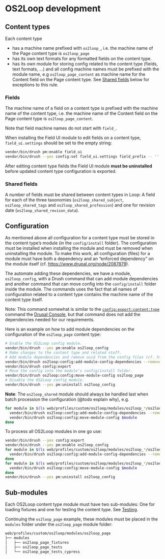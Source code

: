 # OS2Loop development

## Content types

Each content type

* has a machine name prefixed with `os2loop_`, i.e. the machine name of the Page
  content type is `os2loop_page`
* has its own text formats for any formatted fields on the content type.
* has its own module for storing config related to the content type (fields,
  text formats, …) and all config machine names must be prefixed with the module
  name, e.g `os2loop_page_content` as machine name for the Content field on the
  Page content type. See [Shared fields](#shared-fields) below for exceptions to
  this rule.

### Fields

The machine name of a field on a content type is prefixed with the machine name
of the content type, i.e. the machine name of the Content field on the Page
content type is `os2loop_page_content`.

Note that field machine names do not start with `field_`.

When installing the Field UI module to edit fields on a content type,
`field_ui.settings` should be set to the empty string:

```sh
vendor/bin/drush pm:enable field_ui
vendor/bin/drush --yes config:set field_ui.settings field_prefix -- ''
```

After editing content type fields the Field UI module **must be uninstalled**
before updated content type configuration is exported.

### Shared fields

A number of fields must be shared between content types in Loop: A field for
each of the three taxonomies (`os2loop_shared_subject`, `os2loop_shared_tags`
and `os2loop_shared_profession`) and one for revision date
(`os2loop_shared_revison_data`).

## Configuration

As mentioned above all configuration for a content type must be stored in the
content type’s module (in the `config/install` folder). The configuration must
be installed when installing the module and must be removed when uninstalling
the module. To make this work, all configuration (files) for a module must have
both a dependency and an “enforced dependency” on the module itself (cf.
<https://www.drupal.org/node/2087879>).

The automate adding these dependencies, we have a module, `os2loop_config`, with
a Drush command that can add module dependencies and another command that can
move config into the `config/install` folder inside the module. The commands
uses the fact that all names of configuration related to a content type contains
the machine name of the content type itself.

Note: This command somewhat is similar to the
[`config:export:content:type`](https://drupalconsole.com/docs/en/commands/config-export-content-type)
command the [Drupal Console](https://drupalconsole.com/), but that command does
not add the dependencies needed for our requirements.

Here is an example on how to add module dependencies on the configuration of the
`os2loop_page` content type:

```sh
# Enable the OS2Loop config module.
vendor/bin/drush --yes pm:enable os2loop_config
# Make changes to the content type and related stuff.
# Add module dependencies and remove uuid from the config files (cf. https://www.drupal.org/node/2087879).
vendor/bin/drush os2loop:config:add-module-config-dependencies --remove-uuid os2loop_page
vendor/bin/drush config:export
# Move the config into the module’s config/install folder.
vendor/bin/drush os2loop:config:move-module-config os2loop_page
# Disable the OS2Loop config module.
vendor/bin/drush --yes pm:uninstall os2loop_config
```

**Note**: The `os2loop_shared` module should always be handled last when batch
procession the configuration (@todo explain why), e.g.

```sh
for module in $(ls web/profiles/custom/os2loop/modules/os2loop_*/os2loop_*.info.yml | xargs basename -s .info.yml | grep -v os2loop_shared) os2loop_shared; do
  vendor/bin/drush os2loop:config:add-module-config-dependencies --remove-uuid $module
  vendor/bin/drush os2loop:config:move-module-config $module
done
```

To process all OS2Loop modules in one go use:

```sh
vendor/bin/drush --yes config:export
vendor/bin/drush --yes pm:enable os2loop_config
for module in $(ls web/profiles/custom/os2loop/modules/os2loop_*/os2loop_*.info.yml | xargs basename -s .info.yml | grep -v os2loop_shared) os2loop_shared; do
  vendor/bin/drush os2loop:config:add-module-config-dependencies --remove-uuid $module
done
for module in $(ls web/profiles/custom/os2loop/modules/os2loop_*/os2loop_*.info.yml | xargs basename -s .info.yml | grep -v os2loop_shared) os2loop_shared; do
  vendor/bin/drush os2loop:config:move-module-config $module
done
vendor/bin/drush --yes pm:uninstall os2loop_config
```

## Sub-modules

Each OS2Loop content type module must have two sub-modules: One for loading
fixtures and one for testing the content type. See [Testing](Testing.md).

Continuing the `os2loop_page` example, these modules must be placed in the
`modules` folder under the `os2loop_page` module folder:

```sh
web/profiles/custom/os2loop/modules/os2loop_page
├── modules
│   ├── os2loop_page_fixtures
│   ├── os2loop_page_tests
│   └── os2loop_page_tests_cypress
```
